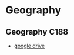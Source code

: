 # Geography

## Geography C188
* [google drive](https://drive.google.com/drive/folders/0B0wOMpa57be-fmZCU0tZY0FLY3AzZjh3NUh5SHFscUJuUjBtQzNQLVVuUHpBbDd2YXBrWmM)
